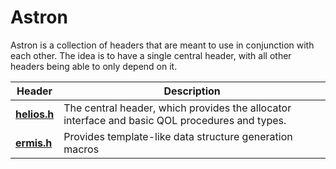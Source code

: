 # Astron
Astron is a collection of headers that are meant to use in conjunction with each other. The idea is
to have a single central header, with all other headers being able to only depend on it.

| Header                   | Description                                                                                    |
|--------------------------|------------------------------------------------------------------------------------------------|
| **[helios.h](helios.h)** | The central header, which provides the allocator interface and basic QOL procedures and types. |
| **[ermis.h](ermis.h)**   | Provides template-like data structure generation macros                                        |
